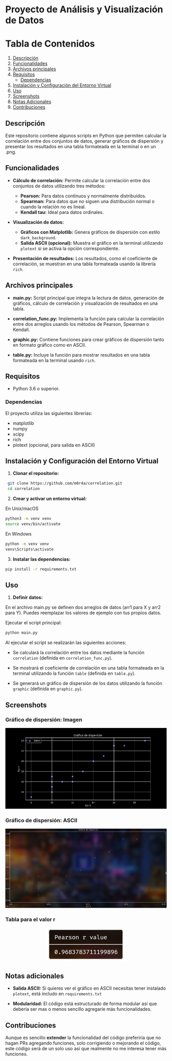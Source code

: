 # Proyecto de Análisis y Visualización de Datos

# Tabla de Contenidos

1. [Descripción](#descripción)
2. [Funcionalidades](#funcionalidades)
3. [Archivos principales](#archivos-principales)
4. [Requisitos](#requisitos)
   - [Dependencias](#dependencias)
5. [Instalación y Configuración del Entorno Virtual](#instalación-y-configuración-del-entorno-virtual)
6. [Uso](#uso)
7. [Screenshots](#screenshots) 
7. [Notas Adicionales](#notas-adicionales)
8. [Contribuciones](#contribuciones)

## Descripción

Este repositorio contiene algunos scripts en Python que permiten calcular la correlación entre dos conjuntos de datos, generar gráficos de dispersión y presentar los resultados en una tabla formateada en la terminal o en un .png.

## Funcionalidades

- **Cálculo de correlación:**
  Permite calcular la correlación entre dos conjuntos de datos utilizando tres métodos:
  - **Pearson:** Para datos continuos y normalmente distribuidos.
  - **Spearman:** Para datos que no siguen una distribución normal o cuando la relación no es lineal.
  - **Kendall tau:** Ideal para datos ordinales.

- **Visualización de datos:**
  - **Gráficos con Matplotlib:** Genera gráficos de dispersión con estilo `dark_background`.
  - **Salida ASCII (opcional):** Muestra el gráfico en la terminal utilizando `plotext` si se activa la opción correspondiente.

- **Presentación de resultados:**
  Los resultados, como el coeficiente de correlación, se muestran en una tabla formateada usando la librería `rich`.

## Archivos principales

- **main.py:** Script principal que integra la lectura de datos, generación de gráficos, cálculo de correlación y visualización de resultados en una tabla.

- **correlation_func.py:** Implementa la función para calcular la correlación entre dos arreglos usando los métodos de Pearson, Spearman o Kendall.

- **graphic.py:** Contiene funciones para crear gráficos de dispersión tanto en formato gráfico como en ASCII.

- **table.py:** Incluye la función para mostrar resultados en una tabla formateada en la terminal usando `rich`.

## Requisitos

- Python 3.6 o superior.

### Dependencias

El proyecto utiliza las siguientes librerías:
- matplotlib
- numpy
- scipy
- rich
- plotext (opcional, para salida en ASCII)

## Instalación y Configuración del Entorno Virtual

1. **Clonar el repositorio:**

```bash
 git clone https://github.com/m0r4a/correlation.git
 cd correlation
```

2. **Crear y activar un entorno virtual:**

En Unix/macOS
```bash
python3 -m venv venv
source venv/bin/activate
```

En Windows
```bash
python -m venv venv
venv\Scripts\activate
```

3. **Instalar las dependencias:**

```bash
pip install -r requirements.txt
```

## Uso

1. **Definir datos:**

En el archivo main.py se definen dos arreglos de datos (arr1 para X y arr2 para Y). Puedes reemplazar los valores de ejemplo con tus propios datos.

Ejecutar el script principal:

```bash
python main.py
```

Al ejecutar el script se realizarán las siguientes acciones:

- Se calculará la correlación entre los datos mediante la función `correlation` (definida en `correlation_func.py`).

- Se mostrará el coeficiente de correlación en una tabla formateada en la terminal utilizando la función `table` (definida en `table.py`).

- Se generará un gráfico de dispersión de los datos utilizando la función `graphic` (definida en `graphic.py`).

## Screenshots

### Gráfico de dispersión: Imagen

<p align="center">
    <img src="resources/graphic_image.png" alt="Imagen del gráfico de dispersión"/>
</p>

### Gráfico de dispersión: ASCII

<p align="center">
    <img src="resources/graphic_ascii.png" alt="Gráfico de dispersión en ASCII"/>
</p>

### Tabla para el valor r

<p align="center">
    <img src="resources/table.png" alt="Tabla para el valor r"/>
</p>

## Notas adicionales

- **Salida ASCII:** Si quieres ver el gráfico en ASCII necesitas tener instalado `plotext`, está includo en `requirements.txt`

- **Modularidad:** El código está estructurado de forma modular así que debería ser mas o menos sencillo agregarle más funcionalidades.

## Contribuciones

Aunque es sencillo **extender** la funcionalidad del código preferiría que no hagan PRs agregando funciones, solo corrigiendo o mejorando el código, este código será de un solo uso así que realmente no me interesa tener más funciones.
